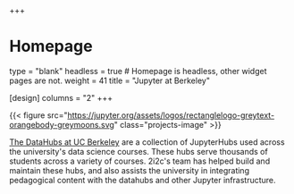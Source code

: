 +++
# Homepage
type = "blank"
headless = true  # Homepage is headless, other widget pages are not.
weight = 41
title = "Jupyter at Berkeley"

[design]
  columns = "2"
+++

{{< figure src="https://jupyter.org/assets/logos/rectanglelogo-greytext-orangebody-greymoons.svg" class="projects-image" >}}

[The DataHubs at UC Berkeley](https://ucbds-infra.github.io/ds-course-infra-guide/intro.html)
are a collection of JupyterHubs used across the
university's data science courses. These hubs serve thousands of students
across a variety of courses. 2i2c's team has helped build and maintain these
hubs, and also assists the university in integrating pedagogical content with
the datahubs and other Jupyter infrastructure.
